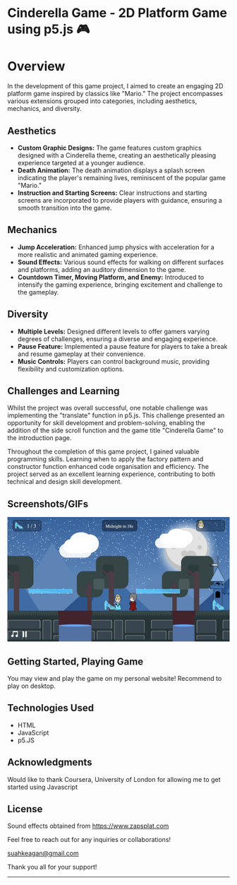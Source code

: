 # Cinderella Game - 2D Platform Game using p5.js 🎮

# Overview
In the development of this game project, I aimed to create an engaging 2D platform game inspired by classics like "Mario." The project encompasses various extensions grouped into categories, including aesthetics, mechanics, and diversity.

## Aesthetics
- **Custom Graphic Designs:** The game features custom graphics designed with a Cinderella theme, creating an aesthetically pleasing experience targeted at a younger audience.
- **Death Animation:** The death animation displays a splash screen indicating the player's remaining lives, reminiscent of the popular game "Mario."
- **Instruction and Starting Screens:** Clear instructions and starting screens are incorporated to provide players with guidance, ensuring a smooth transition into the game.

## Mechanics
- **Jump Acceleration:** Enhanced jump physics with acceleration for a more realistic and animated gaming experience.
- **Sound Effects:** Various sound effects for walking on different surfaces and platforms, adding an auditory dimension to the game.
- **Countdown Timer, Moving Platform, and Enemy:** Introduced to intensify the gaming experience, bringing excitement and challenge to the gameplay.

## Diversity
- **Multiple Levels:** Designed different levels to offer gamers varying degrees of challenges, ensuring a diverse and engaging experience.
- **Pause Feature:** Implemented a pause feature for players to take a break and resume gameplay at their convenience.
- **Music Controls:** Players can control background music, providing flexibility and customization options.

## Challenges and Learning
Whilst the project was overall successful, one notable challenge was implementing the "translate" function in p5.js. This challenge presented an opportunity for skill development and problem-solving, enabling the addition of the side scroll function and the game title "Cinderella Game" to the introduction page.

Throughout the completion of this game project, I gained valuable programming skills. Learning when to apply the factory pattern and constructor function enhanced code organisation and efficiency. The project served as an excellent learning experience, contributing to both technical and design skill development.

## Screenshots/GIFs
![GamePlay](screenshot.png)

## Getting Started, Playing Game
You may view and play the game on my personal website! Recommend to play on desktop.

## Technologies Used
- HTML
- JavaScript
- p5.JS

## Acknowledgments
Would like to thank Coursera, University of London for allowing me to get started using Javascript

## License
Sound effects obtained from https://www.zapsplat.com

Feel free to reach out for any inquiries or collaborations!

suahkeagan@gmail.com

Thank you all for your support!

---
